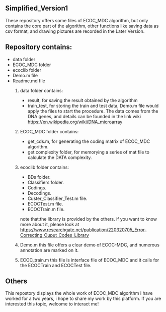 ## Simplified_Version1

These repository offers some files of ECOC_MDC algorithm, but only contains the core part of the algorithm,
other functions like saving data as csv format, and drawing pictures are recorded in the Later Version.

## Repository contains:
- data folder
- ECOC_MDC folder
- ecoclib folder
- Demo.m file
- Readme.md file
    1. data folder contains:
        - result, for saving the result obtained by the algorithm
        - train_test, for storing the train and test data, Demo.m file would apply the files to start the procedure.
            The data comes from the DNA genes, and details can be founded in the link wiki https://en.wikipedia.org/wiki/DNA_microarray
  
    2. ECOC_MDC folder contains:
        - get_cds.m, for generating the coding matrix of ECOC_MDC algorithm.
        - get complexity folder, for memorying a series of mat file to calculate the DATA complexity.
 
    3. ecoclib folder contains:
        - BDs folder.
        - Classifiers folder.
        - Codings.
        - Decodings.
        - Custer_Classifier_Test.m file.
        - ECOCTest.m file.
        - ECOCTrain.m file.
  
        note that:the library is provided by the others. if you want to know more about it, please look at https://www.researchgate.net/publication/220320705_Error-Correcting_Ouput_Codes_Library
    4. Demo.m 
        this file offers a clear demo of ECOC-MDC, and numerous annotation are marked on it.
  
    5. ECOC_train.m
        this file is interface file of ECOC_MDC and it calls for the ECOCTrain and ECOCTest file.
  
## Others
This repostory displays the whole work of ECOC_MDC algorithm i have worked for a two years, i hope to share my work by this platform. If you are interested this topic, welcome to interact me!
  
  

